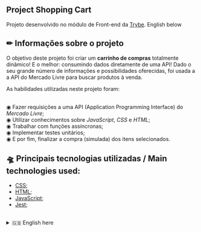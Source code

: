 ## Project Shopping Cart
  Projeto desenvolvido no módulo de Front-end da [Trybe](https://www.betrybe.com/).
  English below
  
  ## ✏ Informações sobre o projeto
  O objetivo deste projeto foi criar um **carrinho de compras** totalmente dinâmico! E o melhor: consumindo dados diretamente de uma API! Dado o seu grande número de informações e possibilidades oferecidas, foi usada a a API do Mercado Livre para buscar produtos à venda. </br>
  
 As habilidades utilizadas neste projeto foram: </br>
 
  </br> ◉ Fazer requisições a uma API (Application Programming Interface) do _Mercado Livre_; </br>
  ◉ Utilizar conhecimentos sobre _JavaScript_, _CSS_ e _HTML_; </br>
  ◉ Trabalhar com funções assíncronas; </br>
  ◉ Implementar testes unitários; </br>
  ◉ E por fim, finalizar a compra (simulada) dos itens selecionados. </br>

 ## 🛸 Principais tecnologias utilizadas / Main technologies used: 
- [CSS](https://www.w3.org/Style/CSS/Overview.en.html);
- [HTML](https://html.com/);
- [JavaScript](https://developer.mozilla.org/pt-BR/docs/Web/JavaScript);
- [Jest](https://jestjs.io/);
</br>

  <details>
  <summary> 🇬🇧 English here</summary>
  </br>The objective of this project was to create a fully dynamic **shopping cart**, which consumed data directly from an API. Given the large amount of data and possibilities available, the API chosen was Mercado Livre's to look up products for sale.</br>
  
  The skills tested in this project were: </br>
  
  </br> ◉ Making requests to an API; </br>
  ◉ Using my knowledge on _JavaScript_, _CSS_ e _HTML_; </br>
  ◉ Working with async functions; </br>
  ◉ Implementing unit tests; </br>
  ◉ And finally, simulating the purchase of the selected items. </br>

  </ details>
  </br>
